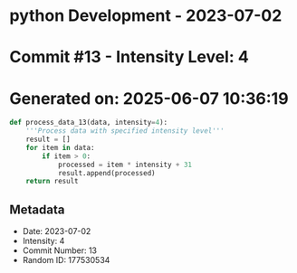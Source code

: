 ﻿# python Development - 2023-07-02
# Commit #13 - Intensity Level: 4
# Generated on: 2025-06-07 10:36:19
```python
def process_data_13(data, intensity=4):
    '''Process data with specified intensity level'''
    result = []
    for item in data:
        if item > 0:
            processed = item * intensity + 31
            result.append(processed)
    return result
```
## Metadata
- Date: 2023-07-02
- Intensity: 4
- Commit Number: 13
- Random ID: 177530534
